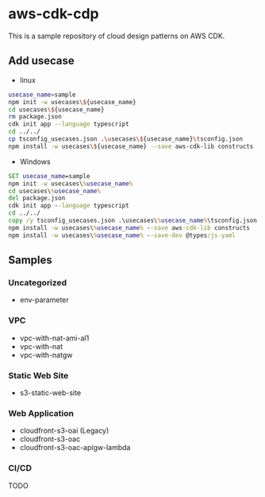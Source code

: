 # aws-cdk-cdp

This is a sample repository of cloud design patterns on AWS CDK.

## Add usecase

- linux

```sh
usecase_name=sample
npm init -w usecases\${usecase_name}
cd usecases\${usecase_name}
rm package.json
cdk init app --language typescript
cd ../../
cp tsconfig_usecases.json .\usecases\${usecase_name}\tsconfig.json
npm install -w usecases\${usecase_name} --save aws-cdk-lib constructs
```

- Windows

```bat
SET usecase_name=sample
npm init -w usecases\%usecase_name%
cd usecases\%usecase_name%
del package.json
cdk init app --language typescript
cd ../../
copy /y tsconfig_usecases.json .\usecases\%usecase_name%\tsconfig.json
npm install -w usecases\%usecase_name% --save aws-cdk-lib constructs
npm install -w usecases\%usecase_name% --save-dev @types/js-yaml
```

## Samples

### Uncategorized

- env-parameter

### VPC

- vpc-with-nat-ami-al1
- vpc-with-nat
- vpc-with-natgw

### Static Web Site

- s3-static-web-site

### Web Application

- cloudfront-s3-oai (Legacy)
- cloudfront-s3-oac
- cloudfront-s3-oac-apigw-lambda

### CI/CD

TODO
